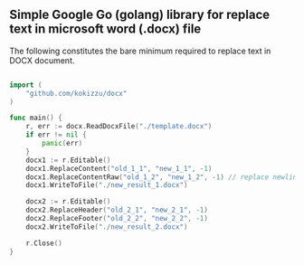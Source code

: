 ## Simple Google Go (golang) library for replace text in microsoft word (.docx) file

The following constitutes the bare minimum required to replace text in DOCX document.
``` go 

import (
	"github.com/kokizzu/docx"
)

func main() {
	r, err := docx.ReadDocxFile("./template.docx")
	if err != nil {
		panic(err)
	}
	docx1 := r.Editable()
	docx1.ReplaceContent("old_1_1", "new_1_1", -1)
	docx1.ReplaceContentRaw("old_1_2", "new_1_2", -1) // replace newline with `</w:t><w:br/><w:t>``
	docx1.WriteToFile("./new_result_1.docx")

	docx2 := r.Editable()
	docx2.ReplaceHeader("old_2_1", "new_2_1", -1)
	docx2.ReplaceFooter("old_2_2", "new_2_2", -1)
	docx2.WriteToFile("./new_result_2.docx")

	r.Close()
}

```